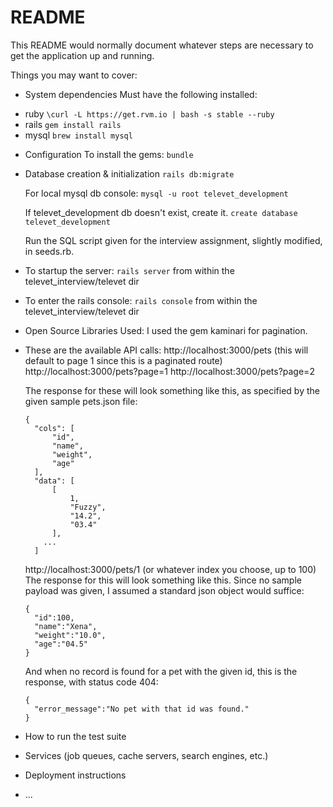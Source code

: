 # README

This README would normally document whatever steps are necessary to get the
application up and running.

Things you may want to cover:

* System dependencies
Must have the following installed:
- ruby `\curl -L https://get.rvm.io | bash -s stable --ruby`
- rails `gem install rails`
- mysql `brew install mysql`

* Configuration
To install the gems: `bundle`

* Database creation & initialization
  `rails db:migrate`

  For local mysql db console:
  `mysql -u root televet_development`

  If televet_development db doesn't exist, create it.
  `create database televet_development`

  Run the SQL script given for the interview assignment, slightly modified, in seeds.rb.

* To startup the server:
  `rails server` from within the televet_interview/televet dir

* To enter the rails console:
  `rails console` from within the televet_interview/televet dir

* Open Source Libraries Used:
  I used the gem kaminari for pagination.

* These are the available API calls:
  http://localhost:3000/pets (this will default to page 1 since this is a paginated route)
  http://localhost:3000/pets?page=1
  http://localhost:3000/pets?page=2

  The response for these will look something like this, as specified by the given sample pets.json file:
  ```
  {
  	"cols": [
  		"id",
  		"name",
  		"weight",
  		"age"
  	],
  	"data": [
  		[
  			1,
  			"Fuzzy",
  			"14.2",
  			"03.4"
  		],
      ...
    ]
  ```

  http://localhost:3000/pets/1 (or whatever index you choose, up to 100)
  The response for this will look something like this. Since no sample payload was given, I assumed a standard json object would suffice:

  ```
  {
    "id":100,
    "name":"Xena",
    "weight":"10.0",
    "age":"04.5"
  }
  ```

  And when no record is found for a pet with the given id, this is the response, with status code 404:
  ```
  {
    "error_message":"No pet with that id was found."
  }
  ```

* How to run the test suite

* Services (job queues, cache servers, search engines, etc.)

* Deployment instructions

* ...
